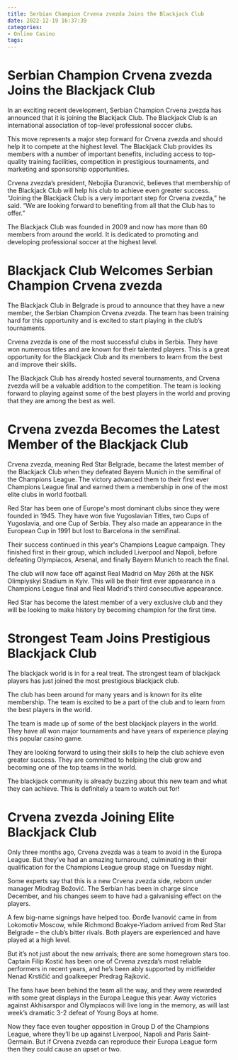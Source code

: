 ```yaml
---
title: Serbian Champion Crvena zvezda Joins the Blackjack Club
date: 2022-12-19 16:37:39
categories:
- Online Casino
tags:
---
```



#  Serbian Champion Crvena zvezda Joins the Blackjack Club

In an exciting recent development, Serbian Champion Crvena zvezda has announced that it is joining the Blackjack Club. The Blackjack Club is an international association of top-level professional soccer clubs.

This move represents a major step forward for Crvena zvezda and should help it to compete at the highest level. The Blackjack Club provides its members with a number of important benefits, including access to top-quality training facilities, competition in prestigious tournaments, and marketing and sponsorship opportunities.

Crvena zvezda’s president, Nebojša Đuranović, believes that membership of the Blackjack Club will help his club to achieve even greater success. “Joining the Blackjack Club is a very important step for Crvena zvezda,” he said. “We are looking forward to benefiting from all that the Club has to offer.”

The Blackjack Club was founded in 2009 and now has more than 60 members from around the world. It is dedicated to promoting and developing professional soccer at the highest level.

#  Blackjack Club Welcomes Serbian Champion Crvena zvezda

The Blackjack Club in Belgrade is proud to announce that they have a new member, the Serbian Champion Crvena zvezda. The team has been training hard for this opportunity and is excited to start playing in the club’s tournaments.

Crvena zvezda is one of the most successful clubs in Serbia. They have won numerous titles and are known for their talented players. This is a great opportunity for the Blackjack Club and its members to learn from the best and improve their skills.

The Blackjack Club has already hosted several tournaments, and Crvena zvezda will be a valuable addition to the competition. The team is looking forward to playing against some of the best players in the world and proving that they are among the best as well.

#  Crvena zvezda Becomes the Latest Member of the Blackjack Club

Crvena zvezda, meaning Red Star Belgrade, became the latest member of the Blackjack Club when they defeated Bayern Munich in the semifinal of the Champions League. The victory advanced them to their first ever Champions League final and earned them a membership in one of the most elite clubs in world football.

Red Star has been one of Europe's most dominant clubs since they were founded in 1945. They have won five Yugoslavian Titles, two Cups of Yugoslavia, and one Cup of Serbia. They also made an appearance in the European Cup in 1991 but lost to Barcelona in the semifinal.

Their success continued in this year's Champions League campaign. They finished first in their group, which included Liverpool and Napoli, before defeating Olympiacos, Arsenal, and finally Bayern Munich to reach the final.

The club will now face off against Real Madrid on May 26th at the NSK Olimpiyskyi Stadium in Kyiv. This will be their first ever appearance in a Champions League final and Real Madrid's third consecutive appearance.

Red Star has become the latest member of a very exclusive club and they will be looking to make history by becoming champion for the first time.

#  Strongest Team Joins Prestigious Blackjack Club

The blackjack world is in for a real treat. The strongest team of blackjack players has just joined the most prestigious blackjack club.

The club has been around for many years and is known for its elite membership. The team is excited to be a part of the club and to learn from the best players in the world.

The team is made up of some of the best blackjack players in the world. They have all won major tournaments and have years of experience playing this popular casino game.

They are looking forward to using their skills to help the club achieve even greater success. They are committed to helping the club grow and becoming one of the top teams in the world.

The blackjack community is already buzzing about this new team and what they can achieve. This is definitely a team to watch out for!

#  Crvena zvezda Joining Elite Blackjack Club

Only three months ago, Crvena zvezda was a team to avoid in the Europa League. But they’ve had an amazing turnaround, culminating in their qualification for the Champions League group stage on Tuesday night.

Some experts say that this is a new Crvena zvezda side, reborn under manager Miodrag Božović. The Serbian has been in charge since December, and his changes seem to have had a galvanising effect on the players.

A few big-name signings have helped too. Đorđe Ivanović came in from Lokomotiv Moscow, while Richmond Boakye-Yiadom arrived from Red Star Belgrade – the club’s bitter rivals. Both players are experienced and have played at a high level.

But it’s not just about the new arrivals; there are some homegrown stars too. Captain Filip Kostić has been one of Crvena zvezda’s most reliable performers in recent years, and he’s been ably supported by midfielder Nenad Krstičić and goalkeeper Predrag Rajković.

The fans have been behind the team all the way, and they were rewarded with some great displays in the Europa League this year. Away victories against Akhisarspor and Olympiacos will live long in the memory, as will last week’s dramatic 3-2 defeat of Young Boys at home.

Now they face even tougher opposition in Group D of the Champions League, where they’ll be up against Liverpool, Napoli and Paris Saint-Germain. But if Crvena zvezda can reproduce their Europa League form then they could cause an upset or two.